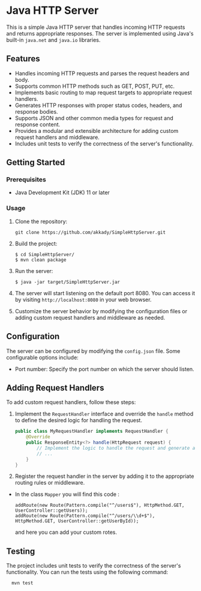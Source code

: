 # Java HTTP Server

This is a simple Java HTTP server that handles incoming HTTP requests and returns appropriate responses. The server is implemented using Java's built-in `java.net` and `java.io` libraries.

## Features

- Handles incoming HTTP requests and parses the request headers and body.
- Supports common HTTP methods such as GET, POST, PUT, etc.
- Implements basic routing to map request targets to appropriate request handlers.
- Generates HTTP responses with proper status codes, headers, and response bodies.
- Supports JSON and other common media types for request and response content.
- Provides a modular and extensible architecture for adding custom request handlers and middleware.
- Includes unit tests to verify the correctness of the server's functionality.

## Getting Started

### Prerequisites

- Java Development Kit (JDK) 11 or later

### Usage

1. Clone the repository:
    ```shell
    git clone https://github.com/akkady/SimpleHttpServer.git
    ```
2. Build the project:
    ```shell
    $ cd SimpleHttpServer/
    $ mvn clean package 
    ```

3. Run the server:
   ```shell
   $ java -jar target/SimpleHttpServer.jar
   ```

4. The server will start listening on the default port 8080. You can access it by visiting `http://localhost:8080` in your web browser.

5. Customize the server behavior by modifying the configuration files or adding custom request handlers and middleware as needed.

## Configuration

The server can be configured by modifying the `config.json` file. Some configurable options include:

- Port number: Specify the port number on which the server should listen.

## Adding Request Handlers

To add custom request handlers, follow these steps:

1. Implement the `RequestHandler` interface and override the `handle` method to define the desired logic for handling the request.

   ```java
   public class MyRequestHandler implements RequestHandler {
       @Override
       public ResponseEntity<?> handle(HttpRequest request) {
           // Implement the logic to handle the request and generate an appropriate response
           // ...
       }
   }
   ```
2. Register the request handler in the server by adding it to the appropriate routing rules or middleware.
   
- In the class `Mapper` you will find this code :
   ```
  addRoute(new Route(Pattern.compile("^/users$"), HttpMethod.GET, UserController::getUsers));
  addRoute(new Route(Pattern.compile("^/users/\\d+$"), HttpMethod.GET, UserController::getUserById));
   ```
   and here you can add your custom rotes.
## Testing
   The project includes unit tests to verify the correctness of the server's functionality. You can run the tests using the following command:
   ```shell
     mvn test
   ```

